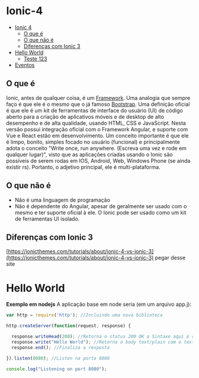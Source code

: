 
# Ionic-4

<!-- TOC -->

- [Ionic 4](#ionic-4)
  - [O que é](#o-que-é)
  - [O que não é](#o-que-não-é)
  - [Diferenças com Ionic 3](#diferencas-com-ionic-3)
- [Hello World](#hello-world)
  - [Teste 123](#teste-123)
- [Eventos](#eventos)


<!-- /TOC -->

## O que é
  Ionic, antes de qualquer coisa, é um [Framework](https://pt.wikipedia.org/wiki/Framework). Uma analogia que sempre faço é que ele é o mesmo que o já famoso [Bootstrap](https://getbootstrap.com/).
	Uma definição oficial é que ele é um kit de ferramentas de interface do usuário (UI) de código aberto para a criação de aplicativos móveis e de desktop de alto desempenho e de alta qualidade, usando HTML, CSS e JavaScript. Nesta versão possui integração oficial com o Framework Angular, e suporte com Vue e React estão em desenvolvimento.
	Um conceito importante é que ele é limpo, bonito, simples focado no usuário (funcional) e principalmente adota o conceito "Write once, run anywhere. (Escreva uma vez e rode em qualquer lugar)", visto que as aplicações criadas usando o Ionic são possíveis de serem rodas em IOS, Android, Web, Windows Phone (se ainda existir rs). Portanto, o adjetivo principal, ele é multi-plataforma.

## O que não é
- Não é uma linguagem de programação
- Não é dependente do Angular, apesar de geralmente ser usado com o mesmo e ter suporte oficial à ele. O Ionic pode ser usado como um kit de ferramentas UI isolado.

## Diferenças com Ionic 3
[https://ionicthemes.com/tutorials/about/ionic-4-vs-ionic-3](https://ionicthemes.com/tutorials/about/ionic-4-vs-ionic-3) pegar desse site

# Hello World

**Exemplo em nodejs**
A aplicação base em node seria (em um arquivo app.j):

```js
var http = require('http'); //Incluindo uma nova biblioteca

http.createServer(function(request, response) {

  response.writeHead(200); //Retorna o status 200 OK a Sintaxe aqui é rs.writeHead(<status>, {"header":"value"})
  response.write("Hello World"); //Retorna o body text/plain com o texto "Hello World"
  response.end(); //Finaliza a resposta

}).listen(8080); //Listen na porta 8080

console.log("Listening on port 8080");
